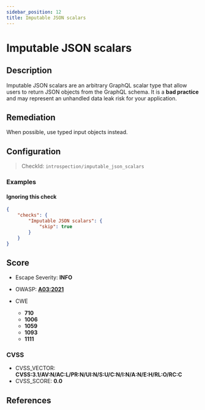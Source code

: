 ```yaml
---
sidebar_position: 12
title: Imputable JSON scalars
---
```


# Imputable JSON scalars

## Description

Imputable JSON scalars are an arbitrary GraphQL scalar type that allow users to return JSON objects from the GraphQL schema.
It is a **bad practice** and may represent an unhandled data leak risk for your application.

## Remediation

When possible, use typed input objects instead.


## Configuration

> CheckId: `introspection/imputable_json_scalars`


### Examples


#### Ignoring this check

```json
{
    "checks": {
        "Imputable JSON scalars": {
            "skip": true
        }
    }
}
```




## Score

- Escape Severity: **<span className="info-severityom">INFO</span>**
- OWASP: **[A03:2021](https://owasp.org/Top10/A03_2021-Injection/)**

- CWE
  - **710**
  - **1006**
  - **1059**
  - **1093**
  - **1111**




### CVSS

- CVSS_VECTOR: **CVSS:3.1/AV:N/AC:L/PR:N/UI:N/S:U/C:N/I:N/A:N/E:H/RL:O/RC:C**
- CVSS_SCORE: **0.0**

## References


